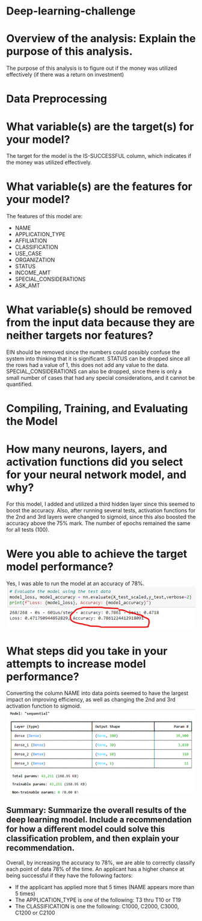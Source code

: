 # Deep-learning-challenge

# Overview of the analysis: Explain the purpose of this analysis.

The purpose of this analysis is to figure out if the money was utilized effectively (if there was a return on investment)

# Data Preprocessing
# What variable(s) are the target(s) for your model?
The target for the model is the IS-SUCCESSFUL column, which indicates if the money was utilized effectively.

# What variable(s) are the features for your model?
The features of this model are:
-	NAME
-	APPLICATION_TYPE
-	AFFILIATION
-	CLASSIFICATION
-	USE_CASE
-	ORGANIZATION
-	STATUS
-	INCOME_AMT
-	SPECIAL_CONSIDERATIONS
-	ASK_AMT

# What variable(s) should be removed from the input data because they are neither targets nor features?
EIN should be removed since the numbers could possibly confuse the system into thinking that it is significant.
STATUS can be dropped since all the rows had a value of 1, this does not add any value to the data. 
SPECIAL_CONSIDERATIONS can also be dropped, since there is only a small number of cases that had any special considerations, and it cannot be quantified. 


# Compiling, Training, and Evaluating the Model
# How many neurons, layers, and activation functions did you select for your neural network model, and why?
For this model, I added and utilized a third hidden layer since this seemed to boost the accuracy. Also, after running several tests, activation functions for the 2nd and 3rd layers were changed to sigmoid, since this also boosted the accuracy above the 75% mark. The number of epochs remained the same for all tests (100).

# Were you able to achieve the target model performance?
Yes, I was able to run the model at an accuracy of 78%. 
 ![accuracy](https://github.com/petrick312/deep-learning-challenge/blob/main/img/accuracy.png?raw=true)

# What steps did you take in your attempts to increase model performance?
Converting the column NAME into data points seemed to have the largest impact on improving efficiency, as well as changing the 2nd and 3rd activation function to sigmoid. 
  ![accuracy](https://github.com/petrick312/deep-learning-challenge/blob/main/img/layers.png?raw=true)

## Summary: Summarize the overall results of the deep learning model. Include a recommendation for how a different model could solve this classification problem, and then explain your recommendation.
Overall, by increasing the accuracy to 78%, we are able to correctly classify each point of data 78% of the time. An applicant has a higher chance at being successful if they have the following factors:
-	If the applicant has applied more that 5 times (NAME appears more than 5 times)
-	The APPLICATION_TYPE is one of the following: T3 thru T10 or T19
-	The CLASSIFICATION is one the following: C1000, C2000, C3000, C1200 or C2100


